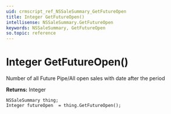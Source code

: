 ```yaml
---
uid: crmscript_ref_NSSaleSummary_GetFutureOpen
title: Integer GetFutureOpen()
intellisense: NSSaleSummary.GetFutureOpen
keywords: NSSaleSummary, GetFutureOpen
so.topic: reference
---
```


# Integer GetFutureOpen()

Number of all Future Pipe/All open sales with date after the period

**Returns:** Integer

```crmscript
NSSaleSummary thing;
Integer futureOpen  = thing.GetFutureOpen();
```

